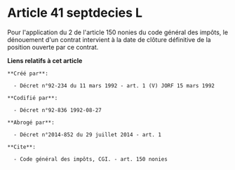 # Article 41 septdecies L

Pour l'application du 2 de l'article 150 nonies du code général des impôts, le dénouement d'un contrat intervient à la date
de clôture définitive de la position ouverte par ce contrat.

**Liens relatifs à cet article**

	**Créé par**:

	  - Décret n°92-234 du 11 mars 1992 - art. 1 (V) JORF 15 mars 1992

	**Codifié par**:

	  - Décret n°92-836 1992-08-27

	**Abrogé par**:

	  - Décret n°2014-852 du 29 juillet 2014 - art. 1

	**Cite**:

	  - Code général des impôts, CGI. - art. 150 nonies
